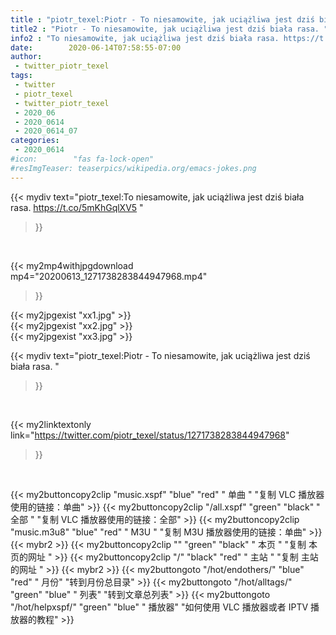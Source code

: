 ```yaml
---
title : "piotr_texel:Piotr - To niesamowite, jak uciążliwa jest dziś biała rasa. "
title2 : "Piotr - To niesamowite, jak uciążliwa jest dziś biała rasa. "
info2 : "To niesamowite, jak uciążliwa jest dziś biała rasa. https://t.co/5mKhGqlXV5 "
date:        2020-06-14T07:58:55-07:00
author:
 - twitter_piotr_texel
tags:
 - twitter
 - piotr_texel
 - twitter_piotr_texel
 - 2020_06
 - 2020_0614
 - 2020_0614_07
categories:
 - 2020_0614
#icon:        "fas fa-lock-open"
#resImgTeaser: teaserpics/wikipedia.org/emacs-jokes.png
---
```


{{< mydiv text="piotr_texel:To niesamowite, jak uciążliwa jest dziś biała rasa. https://t.co/5mKhGqlXV5 "
>}}
<br>


{{< my2mp4withjpgdownload mp4="20200613_1271738283844947968.mp4"
>}}

{{< my2jpgexist "xx1.jpg" >}}<br>
{{< my2jpgexist "xx2.jpg" >}}<br>
{{< my2jpgexist "xx3.jpg" >}}<br>



{{< mydiv text="piotr_texel:Piotr - To niesamowite, jak uciążliwa jest dziś biała rasa. "
>}}
<br>

{{< my2linktextonly link="https://twitter.com/piotr_texel/status/1271738283844947968"
>}}


<br>

{{< my2buttoncopy2clip "music.xspf"        "blue"   "red"    " 单曲 "  "复制 VLC 播放器使用的链接：单曲" >}} {{< my2buttoncopy2clip "/all.xspf"         "green"  "black"  " 全部 "  "复制 VLC 播放器使用的链接：全部" >}} {{< my2buttoncopy2clip "music.m3u8"        "blue"   "red"    " M3U  "    "复制 M3U 播放器使用的链接：单曲" >}} {{< mybr2 >}} {{< my2buttoncopy2clip ""                  "green"  "black"  " 本页 "    "复制 本页的网址 " >}} {{< my2buttoncopy2clip "/"                 "black"  "red"    " 主站 "    "复制 主站的网址 " >}} {{< mybr2 >}} {{< my2buttongoto      "/hot/endothers/"   "blue"   "red"    " 月份"   "转到月份总目录" >}} {{< my2buttongoto      "/hot/alltags/"     "green"  "blue"   " 列表"   "转到文章总列表" >}} {{< my2buttongoto      "/hot/helpxspf/"    "green"  "blue"   " 播放器" "如何使用 VLC 播放器或者 IPTV 播放器的教程" >}} 
